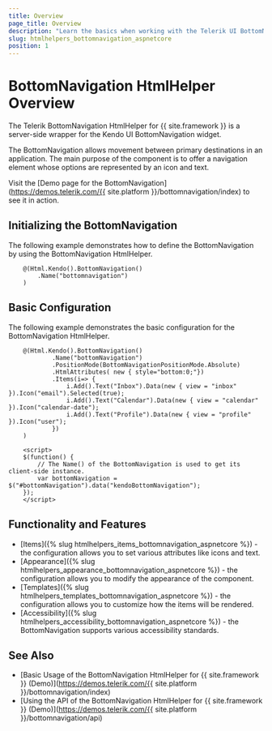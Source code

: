 ```yaml
---
title: Overview
page_title: Overview
description: "Learn the basics when working with the Telerik UI BottomNavigation HtmlHelper for {{ site.framework }}."
slug: htmlhelpers_bottomnavigation_aspnetcore
position: 1
---
```


# BottomNavigation HtmlHelper Overview

The Telerik BottomNavigation HtmlHelper for {{ site.framework }} is a server-side wrapper for the Kendo UI BottomNavigation widget.

The BottomNavigation allows movement between primary destinations in an application. The main purpose of the component is to offer a navigation element whose options are represented by an icon and text.

Visit the [Demo page for the BottomNavigation](https://demos.telerik.com/{{ site.platform }}/bottomnavigation/index) to see it in action.

## Initializing the BottomNavigation

The following example demonstrates how to define the BottomNavigation by using the BottomNavigation HtmlHelper.

```Razor
    @(Html.Kendo().BottomNavigation()
        .Name("bottomnavigation")
    )
```

## Basic Configuration

The following example demonstrates the basic configuration for the BottomNavigation HtmlHelper.

```Razor
    @(Html.Kendo().BottomNavigation()
            .Name("bottomNavigation")
            .PositionMode(BottomNavigationPositionMode.Absolute)
            .HtmlAttributes( new { style="bottom:0;"})
            .Items(i=> {
                i.Add().Text("Inbox").Data(new { view = "inbox" }).Icon("email").Selected(true);
                i.Add().Text("Calendar").Data(new { view = "calendar" }).Icon("calendar-date");
                i.Add().Text("Profile").Data(new { view = "profile" }).Icon("user");
            })
    )

    <script>
    $(function() {
        // The Name() of the BottomNavigation is used to get its client-side instance.
        var bottomNavigation = $("#bottomNavigation").data("kendoBottomNavigation");
    });
    </script>
```

## Functionality and Features

* [Items]({% slug htmlhelpers_items_bottomnavigation_aspnetcore %}) - the configuration allows you to set various attributes like icons and text.
* [Appearance]({% slug htmlhelpers_appearance_bottomnavigation_aspnetcore %}) - the configuration allows you to modify the appearance of the component.
* [Templates]({% slug htmlhelpers_templates_bottomnavigation_aspnetcore %}) - the configuration allows you to customize how the items will be rendered.
* [Accessibility]({% slug htmlhelpers_accessibility_bottomnavigation_aspnetcore %}) - the BottomNavigation supports various accessibility standards.

## See Also

* [Basic Usage of the BottomNavigation HtmlHelper for {{ site.framework }} (Demo)](https://demos.telerik.com/{{ site.platform }}/bottomnavigation/index)
* [Using the API of the BottomNavigation HtmlHelper for {{ site.framework }} (Demo)](https://demos.telerik.com/{{ site.platform }}/bottomnavigation/api)
